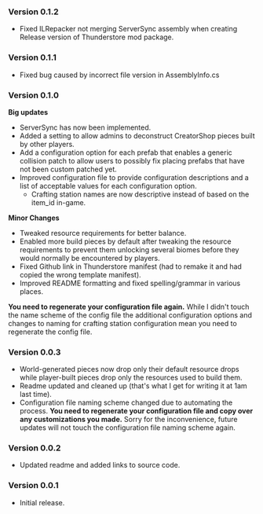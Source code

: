 ### Version 0.1.2
- Fixed ILRepacker not merging ServerSync assembly when creating Release version of Thunderstore mod package.

### Version 0.1.1
- Fixed bug caused by incorrect file version in AssemblyInfo.cs

### Version 0.1.0
**Big updates**
- ServerSync has now been implemented.
- Added a setting to allow admins to deconstruct CreatorShop pieces built by other players.
- Add a configuration option for each prefab that enables a generic collision patch to allow users to possibly fix placing prefabs that have not been custom patched yet.
- Improved configuration file to provide configuration descriptions and a list of acceptable values for each configuration option.
  - Crafting station names are now descriptive instead of based on the item_id in-game.

**Minor Changes**
- Tweaked resource requirements for better balance.
- Enabled more build pieces by default after tweaking the resource requirements to prevent them unlocking several biomes before they would normally be encountered by players.
- Fixed Github link in Thunderstore manifest (had to remake it and had copied the wrong template manifest).
- Improved README formatting and fixed spelling/grammar in various places.

**You need to regenerate your configuration file again.** While I didn't touch the name scheme of the config file the additional configuration options and changes to naming for crafting station configuration mean you need to regenerate the config file.

### Version 0.0.3
- World-generated pieces now drop only their default resource drops while player-built pieces drop only the resources used to build them.
- Readme updated and cleaned up (that's what I get for writing it at 1am last time).
- Configuration file naming scheme changed due to automating the process. **You need to regenerate your configuration file and copy over any customizations you made.** Sorry for the inconvenience, future updates will not touch the configuration file naming scheme again.

### Version 0.0.2
- Updated readme and added links to source code.

### Version 0.0.1
- Initial release.
